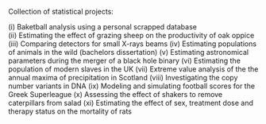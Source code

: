 Collection of statistical projects:

(i) Baketball analysis using a personal scrapped database <br />
(ii) Estimating the effect of grazing sheep on the productivity of oak oppice
(iii) Comparing detectors for small X-rays beams
(iv) Estimating populations of animals in the wild (bachelors dissertation)
(v) Estimating astronomical parameters during the merger of a black hole binary
(vi) Estimating the population of modern slaves in the UK
(vii) Extreme value analysis of the the annual maxima of precipitation in Scotland
(viii) Investigating the copy number variants in DNA
(ix) Modeling and simulating football scores for the Greek Superleague
(x) Assessing the effect of shakers to remove caterpillars from salad
(xi) Estimating the effect of sex, treatment dose and therapy status on the mortality of rats
